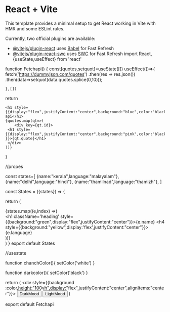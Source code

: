 # React + Vite

This template provides a minimal setup to get React working in Vite with HMR and some ESLint rules.

Currently, two official plugins are available:

- [@vitejs/plugin-react](https://github.com/vitejs/vite-plugin-react/blob/main/packages/plugin-react/README.md) uses [Babel](https://babeljs.io/) for Fast Refresh
- [@vitejs/plugin-react-swc](https://github.com/vitejs/vite-plugin-react-swc) uses [SWC](https://swc.rs/) for Fast Refresh
import React,{useState,useEffect} from 'react'

function Fetchapi() {
    const[quotes,setquot]=useState([])
    useEffect(()=>{
        fetch('https://dummyjson.com/quotes')
        .then(res => res.json())
        .then(data=>setquot(data.quotes.splice(0,10)));
        
    },[])
    
  return  <div className=''>

    <h1 style={{display:"flex",justifyContent:"center",background:"blue",color:"black"}}>Fetch api</h1>
    {quotes.map(qt=>(
        <div key={qt.id}>
     <h1 style={{display:"flex",justifyContent:"center",background:"pink",color:"black" }}>{qt.quote}</h1>
     </div>
    ))}
  
  </div>
}


//propes

  const states=[
    {name:"kerala",language:"malayalam"},
    {name:"delhi",language:"hindi"},
    {name:"thamilnad",language:"thamizh"},
  ]
<States states={states}/>

const States = ({states}) => {
  
  return (
    <div>
    {states.map((e,index) =>(
        <div key={index}>
        <h1 className='heading' style={{background:"green",display:"flex",justifyContent:"center"}}>{e.name}</h1>
        <h4 style={{background:"yellow",display:'flex',justifyContent:"center"}}>{e.language}</h4>
        </div>
  ))}
    </div>
  )
}
export default States

//usestate

function chanchColor(){
    setColor('white')
}

function darkcolor(){
    setColor('black')
}


  return (
    <div style={{background :color,height:"100vh",display:"flex",justifyContent:"center",alignItems:"center"}}>
        <button onClick={darkcolor} >DarkMood</button>
        <button onClick={chanchColor}>LightMood</button>
    </div>
  )

export default Fetchapi